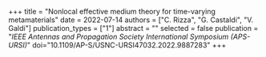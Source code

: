 +++
title = "Nonlocal effective medium theory for time-varying metamaterials"
date = 2022-07-14
authors = ["C. Rizza", "G. Castaldi", "V. Galdi"]
publication_types = ["1"]
abstract = ""
selected = false
publication = "*IEEE Antennas and Propagation Society International Symposium (APS-URSI)*"
doi="10.1109/AP-S/USNC-URSI47032.2022.9887283"
+++
